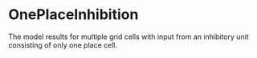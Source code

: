 # OnePlaceInhibition
The model results for multiple grid cells with input from an inhibitory unit consisting of only one place cell.
